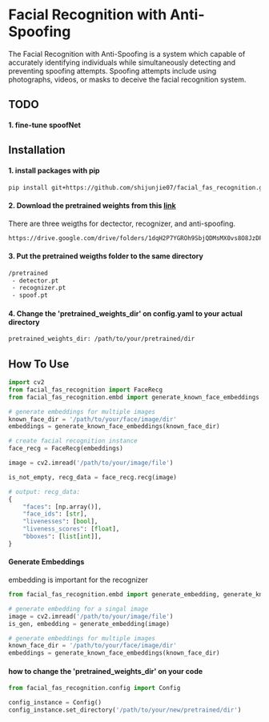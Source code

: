 
# Facial Recognition with Anti-Spoofing
The Facial Recognition with Anti-Spoofing is a system which capable of accurately identifying individuals while simultaneously detecting and preventing spoofing attempts. Spoofing attempts include using photographs, videos, or masks to deceive the facial recognition system.
## TODO
#### 1. fine-tune spoofNet
## Installation

#### 1. install packages with pip
```bash
pip install git+https://github.com/shijunjie07/facial_fas_recognition.git
```
#### 2. Download the pretrained weights from this [link](https://drive.google.com/drive/folders/1dqH2P7YGROh9SbjQDMsMX0vs8O8JzDPE?usp=sharing)
There are three weigths for dectector, recognizer, and anti-spoofing.
```bash
https://drive.google.com/drive/folders/1dqH2P7YGROh9SbjQDMsMX0vs8O8JzDPE?usp=sharing
```

#### 3. Put the pretrained weigths folder to the same directory
```bash
/pretrained
 - detector.pt
 - recognizer.pt
 - spoof.pt
```

#### 4. Change the 'pretrained_weights_dir' on config.yaml to your actual directory
```bash
pretrained_weights_dir: /path/to/your/pretrained/dir
```

## How To Use

```python
import cv2
from facial_fas_recognition import FaceRecg
from facial_fas_recognition.embd import generate_known_face_embeddings

# generate embeddings for multiple images
known_face_dir = '/path/to/your/face/image/dir'
embeddings = generate_known_face_embeddings(known_face_dir)

# create facial recognition instance
face_recg = FaceRecg(embeddings)

image = cv2.imread('/path/to/your/image/file')

is_not_empty, recg_data = face_recg.recg(image)

# output: recg_data:
{
    "faces": [np.array()],
    "face_ids": [str],
    "livenesses": [bool],
    "liveness_scores": [float],
    "bboxes": [list[int]],
}
```

#### Generate Embeddings
embedding is important for the recognizer
```python
from facial_fas_recognition.embd import generate_embedding, generate_known_face_embeddings

# generate embedding for a singal image
image = cv2.imread('/path/to/your/image/file')
is_gen, embedding = generate_embedding(image)

# generate embeddings for multiple images
known_face_dir = '/path/to/your/face/image/dir'
embeddings = generate_known_face_embeddings(known_face_dir)
```

#### how to change the 'pretrained_weights_dir' on your code
```python
from facial_fas_recognition.config import Config

config_instance = Config()
config_instance.set_directory('/path/to/your/new/pretrained/dir')
```